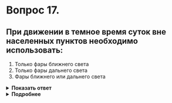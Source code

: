 # Вопрос 17.

## При движении в темное время суток вне населенных пунктов необходимо использовать:

1. Только фары ближнего света
2. Только фары дальнего света
3. Фары ближнего или дальнего света

<details>
<summary><b>Показать ответ</b></summary>
Правильный ответ: 3
</details>
<details>
<summary><b>Подробнее</b></summary>
На всех механических ТС в темное время суток и в условиях недостаточной видимости должны быть включены фары дальнего или ближнего света (Пункт 19.1 ПДД). Дальний свет должен быть переключен на ближний согласно Пункта 19.2 ПДД.
</details>